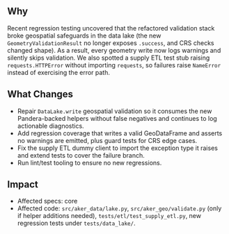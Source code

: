 ## Why
Recent regression testing uncovered that the refactored validation stack broke geospatial safeguards in the data lake (the new `GeometryValidationResult` no longer exposes `.success`, and CRS checks changed shape). As a result, every geometry write now logs warnings and silently skips validation. We also spotted a supply ETL test stub raising `requests.HTTPError` without importing `requests`, so failures raise `NameError` instead of exercising the error path.

## What Changes
- Repair `DataLake.write` geospatial validation so it consumes the new Pandera-backed helpers without false negatives and continues to log actionable diagnostics.
- Add regression coverage that writes a valid GeoDataFrame and asserts no warnings are emitted, plus guard tests for CRS edge cases.
- Fix the supply ETL dummy client to import the exception type it raises and extend tests to cover the failure branch.
- Run lint/test tooling to ensure no new regressions.

## Impact
- Affected specs: core
- Affected code: `src/aker_data/lake.py`, `src/aker_geo/validate.py` (only if helper additions needed), `tests/etl/test_supply_etl.py`, new regression tests under `tests/data_lake/`.
